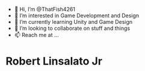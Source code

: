 - 👋 Hi, I’m @ThatFish4261
- 👀 I’m interested in Game Development and Design
- 🌱 I’m currently learning Unity and Game Design
- 💞️ I’m looking to collaborate on stuff and things
- 📫 Reach me at ...

# Robert Linsalato Jr


<!---
ThatFish4261/ThatFish4261 is a ✨ special ✨ repository because its `README.md` (this file) appears on your GitHub profile.
You can click the Preview link to take a look at your changes.
--->
